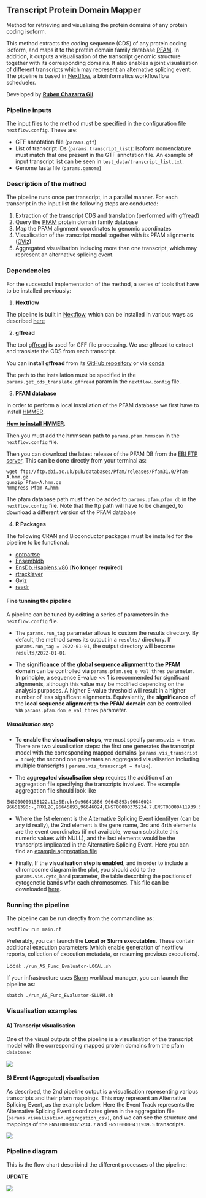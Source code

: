 ## Transcript Protein Domain Mapper 

Method for retrieving and visualising the protein domains of any protein coding isoform. 

This method extracts the coding sequence (CDS) of any protein coding isoform, and maps it to the protein domain family database [PFAM](http://pfam.xfam.org/). In addition, it outputs a visualisation of the transcript genomic structure together with its corresponding domains. It also enables a joint visualisation of different transcripts which may represent an alternative splicing event. The pipeline is based in [Nextflow](https://www.nextflow.io/), a bioinformatics workflowflow schedueler.

Developed by [**Ruben Chazarra Gil**](https://github.com/rubenchazarra).


### Pipeline inputs

The input files to the method must be specified in the configuration file `nextflow.config`. These are: 
* GTF annotation file  (`params.gtf`)
* List of transcript IDs (`params.transcript_list`): Isoform nomenclature must match that one present in the GTF annotation file. An example of input transcript list can be seen in `test_data/transcript_list.txt`.
* Genome fasta file (`params.genome`)

### Description of the method

The pipeline runs once per transcript, in a parallel manner. For each transcript in the input list the following steps are conducted: 
1. Extraction of the transcript CDS and translation (performed with [gffread](https://github.com/gpertea/gffread))
2. Query the [PFAM](http://pfam.xfam.org/) protein domain family database
3. Map the PFAM alignment coordinates to genomic coordinates
4. Visualisation of the transcript model together with its PFAM alignments ([GViz](https://bioconductor.org/packages/release/bioc/html/Gviz.html))
5. Aggregated visualisation including more than one transcript, which may represent an alternative splicing event. 

### Dependencies

For the successful implementation of the method, a series of tools that have to be installed previously: 

1) **Nextflow**

The pipeline is built in [Nextflow](https://www.nextflow.io/), which can be installed in various ways as described [here](https://www.nextflow.io/docs/latest/getstarted.html)

2) **gffread** 

The tool [gffread](http://ccb.jhu.edu/software/stringtie/gff.shtml#gffread) is used for GFF file processing. We use gffread to extract and translate the CDS from each transcript. 

You can __install gffread__ from its [GitHub repository](https://github.com/gpertea/gffread) or via [conda](https://anaconda.org/bioconda/gffread)

The path to the installation must be specified in the `params.get_cds_translate.gffread` param in the `nextflow.config` file.

3) **PFAM database**

In order to perform a local installation of the PFAM database we first have to install [HMMER](http://hmmer.org/). 

[__How to install HMMER__](http://hmmer.org/documentation.html). 

Then you must add the hmmscan path to `params.pfam.hmmscan` in the `nextflow.config` file.

Then you can download the latest release of the PFAM DB from the [EBI FTP server](http://ftp.ebi.ac.uk/pub/databases/Pfam/releases/). This can be done directly from your terminal as: 

```
wget ftp://ftp.ebi.ac.uk/pub/databases/Pfam/releases/Pfam31.0/Pfam-A.hmm.gz 
gunzip Pfam-A.hmm.gz
hmmpress Pfam-A.hmm
```
The pfam database path must then be added to `params.pfam.pfam_db` in the `nextflow.config` file. Note that the ftp path will have to be changed, to download a different version of the PFAM database 

4) **R Packages** 

The following CRAN and Bioconductor packages must be installed for the pipeline to be functional: 
* [optpartse](https://cran.r-project.org/web/packages/optparse/index.html)
* [Ensembldb](https://bioconductor.org/packages/release/bioc/html/ensembldb.html)
* [EnsDb.Hsapiens.v86](http://bioconductor.org/packages/release/data/annotation/html/EnsDb.Hsapiens.v86.html) [**No longer required**]
* [rtracklayer](https://bioconductor.org/packages/release/bioc/html/rtracklayer.html)
* [Gviz](https://bioconductor.org/packages/release/bioc/html/Gviz.html)
* [readr](https://readr.tidyverse.org/)

#### Fine tunning the pipeline

A pipeline can be tuned by editting a series of parameters in the `nextflow.config` file.

- The `params.run_tag` parameter allows to custom the results directory. By default, the method saves its output in a `results/` directory. If `params.run_tag = 2022-01-01`, the output directory will become `results/2022-01-01`.

- The **significance** of the **global sequence alignment to the PFAM domain** can be controlled via `params.pfam.seq_e_val_thres` parameter. In principle, a sequence E-value << 1 is recommended for significant alignments, although this value may be modified depending on the analysis purposes. A higher E-value threshold will result in a higher number of less significant alignments. Equivalently, the **significance** of the **local sequence alignment to the PFAM domain** can be controlled via  `params.pfam.dom_e_val_thres` parameter.

##### Visualisation step

- To **enable the visualisation steps**, we must specify `params.vis = true`. There are two visualisation steps: the first one generates the transcript model with the corresponding mapped domains (`params.vis_transcript = true`); the second one generates an aggregated visualisation including multiple transcripts ( `params.vis_transcript = false`).

- The **aggregated visualisation step** requires the addition of an aggregation file specifying the transcripts involved. The example aggregation file should look like
```
ENSG00000158122.11;SE:chr9:96641886-96645893:96646024-96651390:-,PRXL2C,96645893,96646024,ENST00000375234.7,ENST00000411939.5
```
- Where the 1st element is the Alternative Splicing Event identifyer (can be any id really), the 2nd element is the gene name, 3rd and 4rth elements are the event coordinates (if not available, we can substitute this numeric values with NULL), and the last elements would be the transcripts implicated in the Alternative Splicing Event. Here you can find an [example aggregation file](tes_data/aggr.csv)

- Finally, If the **visualisation step is enabled**, and in order to include a chromosome diagram in the plot, you should add to the `params.vis.cyto_band` parameter, the table describing the positions of cytogenetic bands wfor each chromosomes. This file can be downloaded [here](https://genome.ucsc.edu/cgi-bin/hgTables?db=hg38&hgta_group=map&hgta_track=cytoBand&hgta_table=cytoBand&hgta_doSchema=describe+table+schema).

### Running the pipeline

The pipeline can be run directly from the commandline as: 

`nextflow run main.nf`

Preferably, you can launch the **Local or Slurm executables**. These contain additional execution parameters (which enable generation of nextflow reports, collection of execution metadata, or resuming previous executions).

Local: 
`./run_AS_Func_Evaluator-LOCAL.sh`

If your infrastructure uses [Slurm](https://slurm.schedmd.com/) workload manager, you can launch the pipeline as: 

`sbatch ./run_AS_Func_Evaluator-SLURM.sh`


### Visualisation examples

#### A) Transcript visualisation

One of the visual outputs of the pipeline is a visualisation of the transcript model with the corresponding mapped protein domains from the pfam database:

![](test_output/ENST00000003912.7_Gviz_Trackplot.png)

#### B) Event (Aggregated) visualisation

As described, the 2nd pipeline output is a visualisation representing various transcripts and their pfam mappings. This may represent an Alternative Splicing Event, as the example below. Here the Event Track represents the Alternative Splicing Event coordinates given in the aggregation file (`params.visualisation.aggregation_csv)`, and we can see the structure and mappings of the `ENST00000375234.7` and `ENST00000411939.5` transcripts.

![](test_output/PRXL2C_ENSG00000158122.11%3BSE:chr9:96641886-96645893:96646024-96651390:-_Gviz-Trackplot.png)

### Pipeline diagram

This is the flow chart describind the different processes of the pipeline:

**UPDATE**

![](new_flowchart.png)
